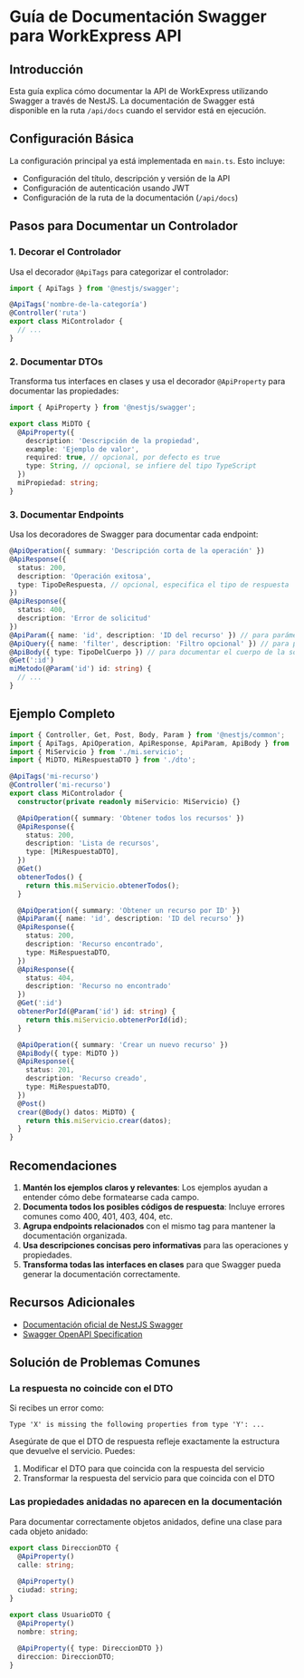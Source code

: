 # Guía de Documentación Swagger para WorkExpress API

## Introducción

Esta guía explica cómo documentar la API de WorkExpress utilizando Swagger a través de NestJS. La documentación de Swagger está disponible en la ruta `/api/docs` cuando el servidor está en ejecución.

## Configuración Básica

La configuración principal ya está implementada en `main.ts`. Esto incluye:

- Configuración del título, descripción y versión de la API
- Configuración de autenticación usando JWT
- Configuración de la ruta de la documentación (`/api/docs`)

## Pasos para Documentar un Controlador

### 1. Decorar el Controlador

Usa el decorador `@ApiTags` para categorizar el controlador:

```typescript
import { ApiTags } from '@nestjs/swagger';

@ApiTags('nombre-de-la-categoría')
@Controller('ruta')
export class MiControlador {
  // ...
}
```

### 2. Documentar DTOs

Transforma tus interfaces en clases y usa el decorador `@ApiProperty` para documentar las propiedades:

```typescript
import { ApiProperty } from '@nestjs/swagger';

export class MiDTO {
  @ApiProperty({
    description: 'Descripción de la propiedad',
    example: 'Ejemplo de valor',
    required: true, // opcional, por defecto es true
    type: String, // opcional, se infiere del tipo TypeScript
  })
  miPropiedad: string;
}
```

### 3. Documentar Endpoints

Usa los decoradores de Swagger para documentar cada endpoint:

```typescript
@ApiOperation({ summary: 'Descripción corta de la operación' })
@ApiResponse({ 
  status: 200, 
  description: 'Operación exitosa',
  type: TipoDeRespuesta, // opcional, especifica el tipo de respuesta
})
@ApiResponse({ 
  status: 400, 
  description: 'Error de solicitud' 
})
@ApiParam({ name: 'id', description: 'ID del recurso' }) // para parámetros de ruta
@ApiQuery({ name: 'filter', description: 'Filtro opcional' }) // para parámetros de consulta
@ApiBody({ type: TipoDelCuerpo }) // para documentar el cuerpo de la solicitud
@Get(':id')
miMetodo(@Param('id') id: string) {
  // ...
}
```

## Ejemplo Completo

```typescript
import { Controller, Get, Post, Body, Param } from '@nestjs/common';
import { ApiTags, ApiOperation, ApiResponse, ApiParam, ApiBody } from '@nestjs/swagger';
import { MiServicio } from './mi.servicio';
import { MiDTO, MiRespuestaDTO } from './dto';

@ApiTags('mi-recurso')
@Controller('mi-recurso')
export class MiControlador {
  constructor(private readonly miServicio: MiServicio) {}

  @ApiOperation({ summary: 'Obtener todos los recursos' })
  @ApiResponse({ 
    status: 200, 
    description: 'Lista de recursos',
    type: [MiRespuestaDTO],
  })
  @Get()
  obtenerTodos() {
    return this.miServicio.obtenerTodos();
  }

  @ApiOperation({ summary: 'Obtener un recurso por ID' })
  @ApiParam({ name: 'id', description: 'ID del recurso' })
  @ApiResponse({ 
    status: 200, 
    description: 'Recurso encontrado',
    type: MiRespuestaDTO,
  })
  @ApiResponse({ 
    status: 404, 
    description: 'Recurso no encontrado' 
  })
  @Get(':id')
  obtenerPorId(@Param('id') id: string) {
    return this.miServicio.obtenerPorId(id);
  }

  @ApiOperation({ summary: 'Crear un nuevo recurso' })
  @ApiBody({ type: MiDTO })
  @ApiResponse({ 
    status: 201, 
    description: 'Recurso creado',
    type: MiRespuestaDTO,
  })
  @Post()
  crear(@Body() datos: MiDTO) {
    return this.miServicio.crear(datos);
  }
}
```

## Recomendaciones

1. **Mantén los ejemplos claros y relevantes**: Los ejemplos ayudan a entender cómo debe formatearse cada campo.
2. **Documenta todos los posibles códigos de respuesta**: Incluye errores comunes como 400, 401, 403, 404, etc.
3. **Agrupa endpoints relacionados** con el mismo tag para mantener la documentación organizada.
4. **Usa descripciones concisas pero informativas** para las operaciones y propiedades.
5. **Transforma todas las interfaces en clases** para que Swagger pueda generar la documentación correctamente.

## Recursos Adicionales

- [Documentación oficial de NestJS Swagger](https://docs.nestjs.com/openapi/introduction)
- [Swagger OpenAPI Specification](https://swagger.io/specification/)

## Solución de Problemas Comunes

### La respuesta no coincide con el DTO

Si recibes un error como:

```
Type 'X' is missing the following properties from type 'Y': ...
```

Asegúrate de que el DTO de respuesta refleje exactamente la estructura que devuelve el servicio. Puedes:

1. Modificar el DTO para que coincida con la respuesta del servicio
2. Transformar la respuesta del servicio para que coincida con el DTO

### Las propiedades anidadas no aparecen en la documentación

Para documentar correctamente objetos anidados, define una clase para cada objeto anidado:

```typescript
export class DireccionDTO {
  @ApiProperty()
  calle: string;
  
  @ApiProperty()
  ciudad: string;
}

export class UsuarioDTO {
  @ApiProperty()
  nombre: string;
  
  @ApiProperty({ type: DireccionDTO })
  direccion: DireccionDTO;
} 